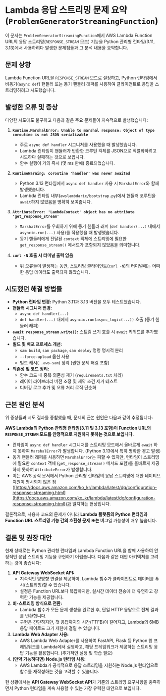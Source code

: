 # Lambda 응답 스트리밍 문제 요약 (`ProblemGeneratorStreamingFunction`)

이 문서는 `ProblemGeneratorStreamingFunction`에서 AWS Lambda Function URL의 응답 스트리밍(`RESPONSE_STREAM` 모드) 기능을 Python 관리형 런타임(3.11, 3.13)에서 사용하려다 발생한 문제점들과 그 분석 내용을 요약합니다.

## 문제 상황

Lambda Function URL을 `RESPONSE_STREAM` 모드로 설정하고, Python 런타임에서 비동기(`async def`) 핸들러 또는 동기 핸들러 래퍼를 사용하여 클라이언트로 응답을 스트리밍하려고 시도했습니다.

## 발생한 오류 및 증상

다양한 시도에도 불구하고 다음과 같은 주요 문제들이 지속적으로 발생했습니다:

1.  **`Runtime.MarshalError: Unable to marshal response: Object of type coroutine is not JSON serializable`**

    - 주로 `async def handler` 시그니처를 사용했을 때 발생했습니다.
    - Lambda 런타임이 핸들러가 반환한 코루틴 객체를 JSON으로 직렬화하려고 시도하다 실패하는 것으로 보입니다.
    - 함수 실행이 거의 즉시 (몇 ms 만에) 종료되었습니다.

2.  **`RuntimeWarning: coroutine 'handler' was never awaited`**

    - Python 3.13 런타임에서 `async def handler` 사용 시 `MarshalError`와 함께 발생했습니다.
    - Lambda 런타임 내부(`awslambdaric/bootstrap.py`)에서 핸들러 코루틴을 `await`하지 않았음을 명확히 보여줍니다.

3.  **`AttributeError: 'LambdaContext' object has no attribute 'get_response_stream'`**

    - `MarshalError`를 우회하기 위해 동기 핸들러 래퍼 (`def handler(...)` 내에서 `asyncio.run(...)` 사용)를 적용했을 때 발생했습니다.
    - 동기 핸들러에게 전달된 `context` 객체에 스트리밍에 필요한 `get_response_stream()` 메서드가 포함되지 않았음을 의미합니다.

4.  **`curl -N` 호출 시 터미널 출력 없음**
    - 위 오류들이 발생하는 동안, 스트리밍 클라이언트(`curl -N`)의 터미널에는 어떠한 응답 데이터도 출력되지 않았습니다.

## 시도했던 해결 방법들

- **Python 런타임 변경:** Python 3.11과 3.13 버전을 모두 테스트했습니다.
- **핸들러 시그니처 변경:**
  - `async def handler(...)`
  - `def handler(...)` 내에서 `asyncio.run(async_logic(...))` 호출 (동기 핸들러 래퍼)
- **`await response_stream.write()`:** 스트림 쓰기 호출 시 `await` 키워드를 추가했습니다.
- **빌드 및 배포 프로세스 개선:**
  - `sam build`, `sam package`, `sam deploy` 명령 명시적 분리
  - `--force-upload` 옵션 사용
  - 빌드 캐시(` .aws-sam`) 정리 (권한 문제 해결 포함)
- **의존성 및 코드 정리:**
  - 함수 코드 내 중복 의존성 제거 (`requirements.txt` 처리)
  - 레이어 라이브러리 버전 조정 및 제약 조건 제거 테스트
  - 디버깅 로그 추가 및 오류 처리 로직 단순화

## 근본 원인 분석

위 증상들과 시도 결과를 종합했을 때, 문제의 근본 원인은 다음과 같이 추정됩니다:

**AWS Lambda의 Python 관리형 런타임(3.11 및 3.13 포함)이 Function URL의 `RESPONSE_STREAM` 모드를 안정적으로 지원하지 못하는 것으로 보입니다.**

- 런타임이 `async def handler` 시그니처를 스트리밍 모드에서 올바르게 `await` 하지 못하여 `MarshalError`가 발생합니다. (Python 3.13에서 특히 명확한 경고 발생)
- 동기 핸들러 래퍼를 사용하면 `MarshalError`는 피할 수 있지만, 런타임이 스트리밍에 필요한 `context` 객체 (`get_response_stream()` 메서드 포함)를 올바르게 제공하지 못하여 `AttributeError`가 발생합니다.
- 이는 AWS 공식 문서에서 Python 관리형 런타임의 응답 스트리밍에 대한 네이티브 지원이 명시되지 않은 점 ([https://docs.aws.amazon.com/ko_kr/lambda/latest/dg/configuration-response-streaming.html](https://docs.aws.amazon.com/ko_kr/lambda/latest/dg/configuration-response-streaming.html))과 일치하는 현상입니다.

결론적으로, 사용자 코드의 문제가 아니라 **Lambda 플랫폼의 Python 런타임과 Function URL 스트리밍 기능 간의 호환성 문제 또는 버그**일 가능성이 매우 높습니다.

## 결론 및 권장 대안

현재 상태로는 Python 관리형 런타임과 Lambda Function URL을 함께 사용하여 안정적인 응답 스트리밍 기능을 구현하기 어렵습니다. 다음과 같은 대안 아키텍처를 고려하는 것이 좋습니다:

1.  **API Gateway WebSocket API:**
    - 지속적인 양방향 연결을 제공하며, Lambda 함수가 클라이언트로 데이터를 푸시(스트리밍)할 수 있습니다.
    - 설정은 Function URL보다 복잡하지만, 실시간 데이터 전송에 더 유연하고 강력한 기능을 제공합니다.
2.  **비-스트리밍 방식으로 전환:**
    - Lambda 함수가 모든 문제 생성을 완료한 후, 단일 HTTP 응답으로 전체 결과를 반환합니다.
    - 구현은 간단하지만, 첫 응답까지의 시간(TTFB)이 길어지고, Lambda의 6MB 응답 페이로드 크기 제한에 걸릴 수 있습니다.
3.  **Lambda Web Adapter 사용:**
    - AWS Lambda Web Adapter를 사용하여 FastAPI, Flask 등 Python 웹 프레임워크를 Lambda에서 실행하고, 해당 프레임워크가 제공하는 스트리밍 응답 기능을 활용합니다. (추가적인 설정 및 학습 필요)
4.  **(만약 가능하다면) Node.js 런타임 사용:**
    - AWS Lambda가 공식적으로 응답 스트리밍을 지원하는 Node.js 런타임으로 함수를 재작성하는 것을 고려할 수 있습니다.

현 상황에서는 **API Gateway WebSocket API**가 기존의 스트리밍 요구사항을 충족하면서 Python 런타임을 계속 사용할 수 있는 가장 유력한 대안으로 보입니다.
